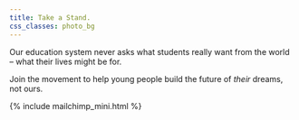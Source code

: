 ```yaml
---
title: Take a Stand.
css_classes: photo_bg
---
```

Our education system never asks what students really want from the world – what their lives might be for.

Join the movement to help young people build the future of *their* dreams, not ours.

{% include mailchimp_mini.html %}
